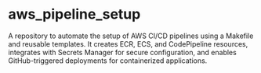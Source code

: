 # aws_pipeline_setup
A repository to automate the setup of AWS CI/CD pipelines using a Makefile and reusable templates. It creates ECR, ECS, and CodePipeline resources, integrates with Secrets Manager for secure configuration, and enables GitHub-triggered deployments for containerized applications.
